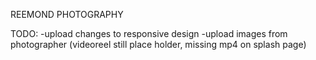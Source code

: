REEMOND PHOTOGRAPHY

TODO:
-upload changes to responsive design
-upload images from photographer (videoreel still place holder, missing mp4 on splash page)
